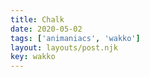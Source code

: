 ```yaml
---
title: Chalk
date: 2020-05-02
tags: ['animaniacs', 'wakko']
layout: layouts/post.njk
key: wakko
---
```


